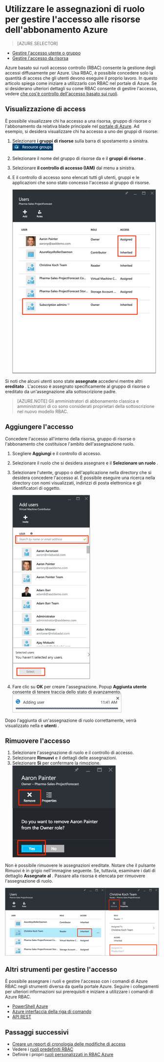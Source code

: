 <properties
    pageTitle="Utilizzare il controllo dell'accesso basato sui ruoli nel portale di Azure | Microsoft Azure"
    description="Guida introduttiva nella gestione degli accessi controllo dell'accesso basato sui ruoli nel portale di Azure. Utilizzare le assegnazioni di ruolo per assegnare le autorizzazioni per le risorse."
    services="active-directory"
    documentationCenter=""
    authors="kgremban"
    manager="femila"
    editor=""/>

<tags
    ms.service="active-directory"
    ms.devlang="na"
    ms.topic="get-started-article"
    ms.tgt_pltfrm="na"
    ms.workload="identity"
    ms.date="10/10/2016"
    ms.author="kgremban"/>

# <a name="use-role-assignments-to-manage-access-to-your-azure-subscription-resources"></a>Utilizzare le assegnazioni di ruolo per gestire l'accesso alle risorse dell'abbonamento Azure

> [AZURE.SELECTOR]
- [Gestire l'accesso utente o gruppo](role-based-access-control-manage-assignments.md)
- [Gestire l'accesso da risorsa](role-based-access-control-configure.md)

Azure basato sui ruoli accesso controllo (RBAC) consente la gestione degli accessi diffusamente per Azure. Usa RBAC, è possibile concedere solo la quantità di access che gli utenti devono eseguire il proprio lavoro. In questo articolo spiega come iniziare a utilizzarlo con RBAC nel portale di Azure. Se si desiderano ulteriori dettagli su come RBAC consente di gestire l'accesso, vedere [che cos'è controllo dell'accesso basato sui ruoli](role-based-access-control-what-is.md).

## <a name="view-access"></a>Visualizzazione di access
È possibile visualizzare chi ha accesso a una risorsa, gruppo di risorse o l'abbonamento da relativa blade principale nel [portale di Azure](https://portal.azure.com). Ad esempio, si desidera visualizzare chi ha accesso a uno dei gruppi di risorse:

1. Selezionare **i gruppi di risorse** sulla barra di spostamento a sinistra.  
    ![Gruppi di risorse - icona](./media/role-based-access-control-configure/resourcegroups_icon.png)
2. Selezionare il nome del gruppo di risorse da e il **gruppi di risorse** .
3. Selezionare **il controllo di accesso (IAM)** dal menu a sinistra.  
4. E il controllo di accesso sono elencati tutti gli utenti, gruppi e le applicazioni che sono stato concesso l'accesso al gruppo di risorse.  

    ![Blade utenti - vs ereditate assegnate schermata di accesso](./media/role-based-access-control-configure/view-access.png)

Si noti che alcuni utenti sono state **assegnate** accedervi mentre altri **ereditato** . L'accesso è assegnato specificamente al gruppo di risorse o ereditato da un'assegnazione alla sottoscrizione padre.

> [AZURE.NOTE] Gli amministratori di abbonamento classica e amministratori di co sono considerati proprietari della sottoscrizione nel nuovo modello RBAC.


## <a name="add-access"></a>Aggiungere l'accesso
Concedere l'accesso all'interno della risorsa, gruppo di risorse o l'abbonamento che costituisce l'ambito dell'assegnazione ruolo.

1. Scegliere **Aggiungi** e il controllo di accesso.  
2. Selezionare il ruolo che si desidera assegnare e il **Selezionare un ruolo** .
3. Selezionare l'utente, gruppo o dell'applicazione nella directory che si desidera concedere l'accesso al. È possibile eseguire una ricerca nella directory con nomi visualizzati, indirizzi di posta elettronica e gli identificatori di oggetto.  

    ![Aggiungere blade utenti: schermata di ricerca](./media/role-based-access-control-configure/grant-access2.png)

4. Fare clic su **OK** per creare l'assegnazione. Popup **Aggiunta utente** consente di tenere traccia dello stato di avanzamento.  
    ![Aggiunta utente indicatore - cattura di schermata](./media/role-based-access-control-configure/addinguser_popup.png)

Dopo l'aggiunta di un'assegnazione di ruolo correttamente, verrà visualizzato nella e **utenti** .

## <a name="remove-access"></a>Rimuovere l'accesso

1. Selezionare l'assegnazione di ruolo e il controllo di accesso.
2. Selezionare **Rimuovi** e il dettagli delle assegnazioni.  
3. Selezionare **Sì** per confermare la rimozione.  
    ![Blade utenti - Rimuovi dalla schermata di ruolo](./media/role-based-access-control-configure/remove-access1.png)

Non è possibile rimuovere le assegnazioni ereditate. Notare che il pulsante Rimuovi è in grigio nell'immagine seguente. Se, tuttavia, esaminare i dati di dettaglio **Assegnate al** . Passare alla risorsa è elencata per rimuovere l'assegnazione di ruolo.

![Rimozione di Disabilita accesso ereditate blade utenti - pulsante schermata](./media/role-based-access-control-configure/remove-access2.png)

## <a name="other-tools-to-manage-access"></a>Altri strumenti per gestire l'accesso
È possibile assegnare i ruoli e gestire l'accesso con i comandi di Azure RBAC negli strumenti diversa da quella portale Azure.  Seguire i collegamenti per ulteriori informazioni sui prerequisiti e iniziare a utilizzare i comandi di Azure RBAC.

- [PowerShell Azure](role-based-access-control-manage-access-powershell.md)
- [Azure interfaccia della riga di comando](role-based-access-control-manage-access-azure-cli.md)
- [API REST](role-based-access-control-manage-access-rest.md)

## <a name="next-steps"></a>Passaggi successivi
- [Creare un report di cronologia delle modifiche di access](role-based-access-control-access-change-history-report.md)
- Vedere i [ruoli predefiniti RBAC](role-based-access-built-in-roles.md)
- Definire i propri [ruoli personalizzati in RBAC Azure](role-based-access-control-custom-roles.md)
